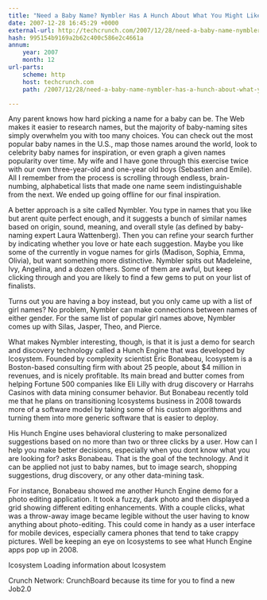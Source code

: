 ```yaml
---
title: "Need a Baby Name? Nymbler Has A Hunch About What You Might Like."
date: 2007-12-28 16:45:29 +0000
external-url: http://techcrunch.com/2007/12/28/need-a-baby-name-nymbler-has-a-hunch-about-what-you-might-like/
hash: 995154b9169a2b62c400c586e2c4661a
annum:
    year: 2007
    month: 12
url-parts:
    scheme: http
    host: techcrunch.com
    path: /2007/12/28/need-a-baby-name-nymbler-has-a-hunch-about-what-you-might-like/

---
```


Any parent knows how hard picking a name for a baby can be.  The Web makes it easier to research names, but the majority of baby-naming sites simply overwhelm you with too many choices.  You can check out the most popular baby names in the U.S., map those names around the world, look to celebrity baby names for inspiration,  or even graph a given names popularity over time.  My wife and I have gone through this exercise twice with our own three-year-old and one-year old boys (Sebastien and Emile).  All I remember from the process is scrolling through endless, brain-numbing, alphabetical lists that made one name seem indistinguishable from the next.  We ended up going offline for our final inspiration.

A better approach is a site called Nymbler.  You type in names that you like but arent quite perfect enough, and it suggests a bunch of similar names based on origin, sound, meaning, and overall style (as defined by baby-naming expert Laura Wattenberg).  Then you can refine your search further by indicating whether you love or hate each suggestion.  Maybe you like some of the currently in vogue names for girls (Madison, Sophia, Emma, Olivia), but want something more distinctive.  Nymbler spits out Madeleine, Ivy, Angelina, and a dozen others.  Some of them are awful, but keep clicking through and you are likely to find a few gems to put on your list of finalists.



Turns out you are having a boy instead, but you only came up with a list of girl names?  No problem, Nymbler can make connections between names of either gender.  For the same list of popular girl names above, Nymbler comes up with Silas, Jasper, Theo, and Pierce.



What makes Nymbler interesting, though, is that it is just a demo for search and discovery technology called a Hunch Engine that was developed by Icosystem.  Founded by complexity scientist Eric Bonabeau, Icosystem is a Boston-based consulting firm with about 25 people, about $4 million in revenues, and is nicely profitable.  Its main bread and butter comes from helping Fortune 500 companies like Eli Lilly with drug discovery or Harrahs Casinos with data mining consumer behavior.  But Bonabeau recently told me that he plans on transitioning Icosystems business in 2008 towards more of a software model by taking some of his custom algorithms and turning them into more generic software that is easier to deploy.

His Hunch Engine uses behavioral clustering to make personalized suggestions based on no more than two or three clicks by a user.  How can I help you make better decisions, especially when you dont know what you are looking for? asks Bonabeau.  That is the goal of the technology. And it can be applied not just to baby names, but to image search, shopping suggestions, drug discovery, or any other data-mining task.

For instance, Bonabeau showed me another Hunch Engine demo for a photo editing application.  It took a fuzzy, dark photo and then displayed a grid showing different editing enhancements.  With a couple clicks, what was a throw-away image became legible without the user having to know anything about photo-editing.  This could come in handy as a user interface for mobile devices, especially camera phones that tend to take crappy pictures.  Well be keeping an eye on Icosystems to see what Hunch Engine apps pop up in 2008.




Icosystem 
Loading information about Icosystem




Crunch Network:  CrunchBoard because its time for you to find a new Job2.0
